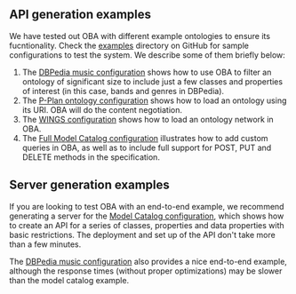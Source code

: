 ## API generation examples

We have tested out OBA with different example ontologies to ensure its fucntionality. Check the [examples](https://github.com/KnowledgeCaptureAndDiscovery/OBA/tree/master/examples) directory on GitHub for sample configurations to test the system. We describe some of them briefly below:

1. The [DBPedia music configuration](https://github.com/KnowledgeCaptureAndDiscovery/OBA/blob/master/examples/dbpedia/config_music.yaml) shows how to use OBA to filter an ontology of significant size to include just a few classes and properties of interest (in this case, bands and genres in DBPedia).
2. The [P-Plan ontology configuration](https://github.com/KnowledgeCaptureAndDiscovery/OBA/tree/master/examples/pplan) shows how to load an ontology using its URI. OBA will do the content negotiation.
3. The [WINGS configuration](https://github.com/KnowledgeCaptureAndDiscovery/OBA/tree/master/examples/wings) shows how to load an ontology network in OBA.
4. The [Full Model Catalog configuration](https://github.com/KnowledgeCaptureAndDiscovery/OBA/tree/master/examples/modelcatalog_full) illustrates how to add custom queries in OBA, as well as to include full support for POST, PUT and DELETE methods in the specification.

## Server generation examples

If you are looking to test OBA with an end-to-end example, we recommend generating a server for the [Model Catalog configuration](https://github.com/KnowledgeCaptureAndDiscovery/OBA/tree/master/examples/modelcatalog), which shows how to create an API for a series of classes, properties and data properties with basic restrictions. The deployment and set up  of the API don't take more than a few minutes. 

The [DBPedia music configuration](https://github.com/KnowledgeCaptureAndDiscovery/OBA/blob/master/examples/dbpedia/config_music.yaml) also provides a nice end-to-end example, although the response times  (without proper optimizations) may be slower than the model catalog example.